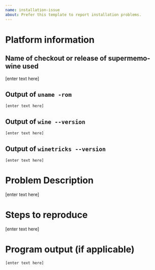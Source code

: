 ```yaml
---
name: installation-issue
about: Prefer this template to report installation problems.
---
```


# Platform information

## Name of checkout or release of supermemo-wine used

[enter text here]

## Output of `uname -rom`

`[enter text here]`

## Output of `wine --version`

`[enter text here]`

## Output of `winetricks --version`

`[enter text here]`

# Problem Description

[enter text here]

# Steps to reproduce

[enter text here]

# Program output (if applicable)

```
[enter text here]
```
